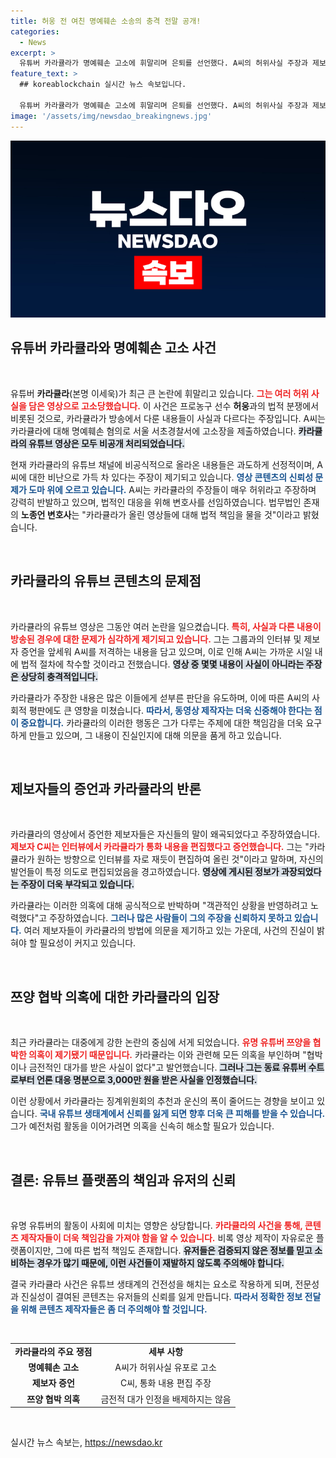```yaml
---
title: 허웅 전 여친 명예훼손 소송의 충격 전말 공개!
categories:
  - News
excerpt: >
  유튜버 카라큘라가 명예훼손 고소에 휘말리며 은퇴를 선언했다. A씨의 허위사실 주장과 제보자들의 통화 편집 논란이 겹치며 진실공방이 격화되고 있다. 과연 사건의 진실은 무엇일까?
feature_text: >
  ## koreablockchain 실시간 뉴스 속보입니다.

  유튜버 카라큘라가 명예훼손 고소에 휘말리며 은퇴를 선언했다. A씨의 허위사실 주장과 제보자들의 통화 편집 논란이 겹치며 진실공방이 격화되고 있다. 과연 사건의 진실은 무엇일까?
image: '/assets/img/newsdao_breakingnews.jpg'
---
```


<p><img src="/assets/img/newsdao_breakingnews.jpg" alt="koreablockchain 속보" /></p>

<h2 data-ke-size="size26">유튜버 카라큘라와 명예훼손 고소 사건</h2>

<p data-ke-size="size16">&nbsp;</p>

<p>유튜버 <strong>카라큘라</strong>(본명 이세욱)가 최근 큰 논란에 휘말리고 있습니다. <b><span style="color: #ee2323;">그는 여러 허위 사실을 담은 영상으로 고소당했습니다.</span></b> 이 사건은 프로농구 선수 <strong>허웅</strong>과의 법적 분쟁에서 비롯된 것으로, 카라큘라가 방송에서 다룬 내용들이 사실과 다르다는 주장입니다. A씨는 카라큘라에 대해 명예훼손 혐의로 서울 서초경찰서에 고소장을 제출하였습니다. <b><span style="background-color: #21538527;">카라큘라의 유튜브 영상은 모두 비공개 처리되었습니다.</span></b> </p>

<p>현재 카라큘라의 유튜브 채널에 비공식적으로 올라온 내용들은 과도하게 선정적이며, A씨에 대한 비난으로 가득 차 있다는 주장이 제기되고 있습니다. <b><span style="color: #1a5490;">영상 콘텐츠의 신뢰성 문제가 도마 위에 오르고 있습니다.</span></b> A씨는 카라큘라의 주장들이 매우 허위라고 주장하며 강력히 반발하고 있으며, 법적인 대응을 위해 변호사를 선임하였습니다. 법무법인 존재의 <strong>노종언 변호사</strong>는 "카라큘라가 올린 영상들에 대해 법적 책임을 물을 것"이라고 밝혔습니다.</p>

<p data-ke-size="size16">&nbsp;</p>

<h2 data-ke-size="size26">카라큘라의 유튜브 콘텐츠의 문제점</h2>

<p data-ke-size="size16">&nbsp;</p>

<p>카라큘라의 유튜브 영상은 그동안 여러 논란을 일으켰습니다. <b><span style="color: #ee2323;">특히, 사실과 다른 내용이 방송된 경우에 대한 문제가 심각하게 제기되고 있습니다.</span></b> 그는 그룹과의 인터뷰 및 제보자 증언을 앞세워 A씨를 저격하는 내용을 담고 있으며, 이로 인해 A씨는 가까운 시일 내에 법적 절차에 착수할 것이라고 전했습니다. <b><span style="background-color: #21538527;">영상 중 몇몇 내용이 사실이 아니라는 주장은 상당히 충격적입니다.</span></b> </p>

<p>카라큘라가 주장한 내용은 많은 이들에게 섣부른 판단을 유도하며, 이에 따른 A씨의 사회적 평판에도 큰 영향을 미쳤습니다. <b><span style="color: #1a5490;">따라서, 동영상 제작자는 더욱 신중해야 한다는 점이 중요합니다.</span></b> 카라큘라의 이러한 행동은 그가 다루는 주제에 대한 책임감을 더욱 요구하게 만들고 있으며, 그 내용이 진실인지에 대해 의문을 품게 하고 있습니다.</p>

<p data-ke-size="size16">&nbsp;</p>

<h2 data-ke-size="size26">제보자들의 증언과 카라큘라의 반론</h2>

<p data-ke-size="size16">&nbsp;</p>

<p>카라큘라의 영상에서 증언한 제보자들은 자신들의 말이 왜곡되었다고 주장하였습니다. <b><span style="color: #ee2323;">제보자 C씨는 인터뷰에서 카라큘라가 통화 내용을 편집했다고 증언했습니다.</span></b> 그는 "카라큘라가 원하는 방향으로 인터뷰를 자로 재듯이 편집하여 올린 것"이라고 말하며, 자신의 발언들이 특정 의도로 편집되었음을 경고하였습니다. <b><span style="background-color: #21538527;">영상에 게시된 정보가 과장되었다는 주장이 더욱 부각되고 있습니다.</span></b> </p>

<p>카라큘라는 이러한 의혹에 대해 공식적으로 반박하며 "객관적인 상황을 반영하려고 노력했다"고 주장하였습니다. <b><span style="color: #1a5490;">그러나 많은 사람들이 그의 주장을 신뢰하지 못하고 있습니다.</span></b> 여러 제보자들이 카라큘라의 방법에 의문을 제기하고 있는 가운데, 사건의 진실이 밝혀야 할 필요성이 커지고 있습니다.</p>

<p data-ke-size="size16">&nbsp;</p>

<h2 data-ke-size="size26">쯔양 협박 의혹에 대한 카라큘라의 입장</h2>

<p data-ke-size="size16">&nbsp;</p>

<p>최근 카라큘라는 대중에게 강한 논란의 중심에 서게 되었습니다. <b><span style="color: #ee2323;">유명 유튜버 쯔양을 협박한 의혹이 제기됐기 때문입니다.</span></b> 카라큘라는 이와 관련해 모든 의혹을 부인하며 "협박이나 금전적인 대가를 받은 사실이 없다"고 발언했습니다. <b><span style="background-color: #21538527;">그러나 그는 동료 유튜버 수트로부터 언론 대응 명분으로 3,000만 원을 받은 사실을 인정했습니다.</span></b></p>

<p>이런 상황에서 카라큘라는 징계위원회의 추천과 운신의 폭이 줄어드는 경향을 보이고 있습니다. <b><span style="color: #1a5490;">국내 유튜브 생태계에서 신뢰를 잃게 되면 향후 더욱 큰 피해를 받을 수 있습니다.</span></b> 그가 예전처럼 활동을 이어가려면 의혹을 신속히 해소할 필요가 있습니다.</p>

<p data-ke-size="size16">&nbsp;</p>

<h2 data-ke-size="size26">결론: 유튜브 플랫폼의 책임과 유저의 신뢰</h2>

<p data-ke-size="size16">&nbsp;</p>

<p>유명 유튜버의 활동이 사회에 미치는 영향은 상당합니다. <b><span style="color: #ee2323;">카라큘라의 사건을 통해, 콘텐츠 제작자들이 더욱 책임감을 가져야 함을 알 수 있습니다.</span></b> 비록 영상 제작이 자유로운 플랫폼이지만, 그에 따른 법적 책임도 존재합니다. <b><span style="background-color: #21538527;">유저들은 검증되지 않은 정보를 믿고 소비하는 경우가 많기 때문에, 이런 사건들이 재발하지 않도록 주의해야 합니다.</span></b> </p>

<p>결국 카라큘라 사건은 유튜브 생태계의 건전성을 해치는 요소로 작용하게 되며, 전문성과 진실성이 결여된 콘텐츠는 유저들의 신뢰를 잃게 만듭니다. <b><span style="color: #1a5490;">따라서 정확한 정보 전달을 위해 콘텐츠 제작자들은 좀 더 주의해야 할 것입니다.</span></b></p>

<p data-ke-size="size16">&nbsp;</p>

<table style="width: 100%;">
  <tr>
    <td style="text-align: center; height: 17px;"><b>카라큘라의 주요 쟁점</b></td>
    <td style="text-align: center; height: 17px;"><b>세부 사항</b></td>
  </tr>
  <tr>
    <td style="text-align: center; height: 17px;"><b>명예훼손 고소</b></td>
    <td style="text-align: center; height: 17px;">A씨가 허위사실 유포로 고소</td>
  </tr>
  <tr>
    <td style="text-align: center; height: 17px;"><b>제보자 증언</b></td>
    <td style="text-align: center; height: 17px;">C씨, 통화 내용 편집 주장</td>
  </tr>
  <tr>
    <td style="text-align: center; height: 17px;"><b>쯔양 협박 의혹</b></td>
    <td style="text-align: center; height: 17px;">금전적 대가 인정을 배제하지는 않음</td>
  </tr>
</table>

<p data-ke-size="size16">&nbsp;</p>
실시간 뉴스 속보는, <a href="https://newsdao.kr" rel="dofollow">https://newsdao.kr</a>


